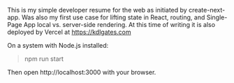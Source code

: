 This is my simple developer resume for the web as initiated by create-next-app. Was also my first use case for lifting state in React, routing, and Single-Page App local vs. server-side rendering. At this time of writing it is also deployed by Vercel at https://kdlgates.com

On a system with Node.js installed:

> npm run start

Then open http://localhost:3000 with your browser.
